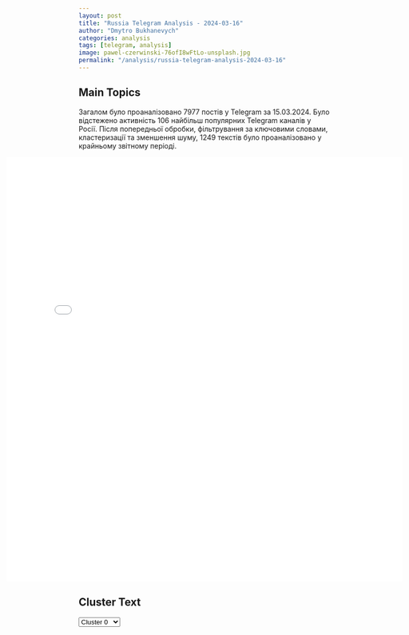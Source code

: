 ```yaml
---
layout: post
title: "Russia Telegram Analysis - 2024-03-16"
author: "Dmytro Bukhanevych"
categories: analysis
tags: [telegram, analysis]
image: pawel-czerwinski-76ofI8wFtLo-unsplash.jpg
permalink: "/analysis/russia-telegram-analysis-2024-03-16"
---
```


<style>
    /* Adjusting iframe-container styles */
    .wide-iframe-container {
        width: calc(100% + 30vw);  /* Extending the width */
        margin-left: -15vw;       /* Negative margin to push to the left */
        overflow: hidden;         /* In case the iframe content spills over */
    }

    .wide-iframe-container iframe {
        width: 100%;  /* Making the iframe take the full width of its container */
        border: none; /* Removing any borders from the iframe */
    }

    /* Toggle mechanism */
    .hidden {
        display: none;
    }
    
    .show-content-target:checked + .show-content {
        display: block;
    }
</style>

<h2>Main Topics</h2>
<p>Загалом було проаналізовано 7977 постів у Telegram за 15.03.2024. Було відстежено активність 106 найбільш популярних Telegram каналів у Росії. Після попередньої обробки, фільтрування за ключовими словами, кластеризації та зменшення шуму, 1249 текстів було проаналізовано у крайньому звітному періоді.</p>
<!-- Embedding Main Plotly Visualization -->
<div class="wide-iframe-container">
    <iframe src="{{site.baseurl}}/visualizations/2024-03-16/fig_topics_time.html" height="850"></iframe>
</div>


<h2>Cluster Text</h2>

<!-- Dropdown to select a cluster -->
<select id="clusterSelector" onchange="displayClusterText()">
<option value="0">Cluster 0</option><option value="1">Cluster 1</option><option value="2">Cluster 2</option><option value="3">Cluster 3</option><option value="4">Cluster 4</option><option value="5">Cluster 5</option><option value="6">Cluster 6</option><option value="7">Cluster 7</option><option value="8">Cluster 8</option><option value="9">Cluster 9</option><option value="10">Cluster 10</option>
</select>

<!-- Display area for the selected cluster's text -->
<div id="clusterTextDisplay" class="hidden"></div>

<script type="text/javascript">
    var clusterDetails = {"0": "<b>Total Posts:</b> 642<br><b>Date:</b> 2024-03-15 08:30:07+00:00<br><b>Author:</b> prigozhin_2023_tg<br><b>Link:</b> https://t.me/s/prigozhin_2023_tg/8933<br><b>Subscribers:</b> 264970<br><b>Text:</b> \u0422\u0435\u043a\u0441\u0442: \u0420\u0443\u0441\u0441\u043a\u0438\u0439 \u0431\u043e\u0435\u0446 \u0432 \u043f\u043e\u043b\u043d\u044b\u0439 \u0440\u043e\u0441\u0442 \u043e\u0434\u0438\u043d \u0430\u0442\u0430\u043a\u043e\u0432\u0430\u043b \u043e\u043a\u043e\u043f \u0441 \u0442\u043e\u043b\u043f\u043e\u0439 \u0431\u043e\u0435\u0432\u0438\u043a\u043e\u0432 \u0412\u0421\u0423 \u043d\u0430 \u0433\u0440\u0430\u043d\u0438\u0446\u0435\u041d\u0430\u0448 \u0441\u043e\u043b\u0434\u0430\u0442, \u0447\u0442\u043e\u0431\u044b \u0443\u043d\u0438\u0447\u0442\u043e\u0436\u0438\u0442\u044c \u043d\u0430\u0446\u0438\u0441\u0442\u043e\u0432 \u0432 \u043e\u043a\u043e\u043f\u0435, \u043a\u043e\u0442\u043e\u0440\u044b\u0435 \u0443\u0447\u0430\u0441\u0442\u0432\u043e\u0432\u0430\u043b\u0438 \u0432 \u043f\u043e\u043f\u044b\u0442\u043a\u0435 \u043f\u0440\u043e\u0440\u044b\u0432\u0430 \u043d\u0430\u0448\u0435\u0439 \u0433\u0440\u0430\u043d\u0438\u0446\u044b \u0432 \u0411\u0435\u043b\u0433\u043e\u0440\u043e\u0434\u0441\u043a\u043e\u0439 \u043e\u0431\u043b\u0430\u0441\u0442\u0438, \u043f\u043e\u0434\u043e\u0448\u0451\u043b \u043a \u043e\u043a\u043e\u043f\u0443, \u0437\u0430\u043a\u0438\u043d\u0443\u043b \u0442\u0443\u0434\u0430 \u0433\u0440\u0430\u043d\u0430\u0442\u0443 \u0438 \u0431\u044b\u0441\u0442\u0440\u043e \u0432\u0435\u0440\u043d\u0443\u043b\u0441\u044f \u043a \u0441\u0432\u043e\u0438\u043c, \u043d\u0430\u043f\u0438\u0441\u0430\u043b \u0432\u043e\u0435\u043d\u043a\u043e\u0440 \u041f\u043e\u0434\u0434\u0443\u0431\u043d\u044b\u0439. \u0412 \u0440\u0435\u0437\u0443\u043b\u044c\u0442\u0430\u0442\u0435 \u0434\u0435\u0439\u0441\u0442\u0432\u0438\u0439 \u0431\u043e\u0439\u0446\u0430 \u0447\u0430\u0441\u0442\u044c \u0431\u043e\u0435\u0432\u0438\u043a\u043e\u0432 \u0412\u0421\u0423 \u0432 \u043e\u043a\u043e\u043f\u0435 \u0431\u044b\u043b\u0430 \u0443\u0431\u0438\u0442\u0430 \u0438 \u0440\u0430\u043d\u0435\u043d\u0430, \u0447\u0442\u043e \u043f\u043e\u0437\u0432\u043e\u043b\u0438\u043b\u0430 \u0443\u043d\u0438\u0447\u0442\u043e\u0436\u0438\u0442\u044c \u0433\u0440\u0443\u043f\u043f\u0443 \u043f\u043e\u043b\u043d\u043e\u0441\u0442\u044c\u044e.\u041f\u0440\u0438\u0433\u043e\u0436\u0438\u043d 2023 \u2705 \u2013\u041f\u043e\u0434\u043f\u0438\u0441\u0430\u0442\u044c\u0441\u044f", "1": "<b>Total Posts:</b> 21<br><b>Date:</b> 2024-03-15 05:36:51+00:00<br><b>Author:</b> ostashkonews<br><b>Link:</b> https://t.me/s/OstashkoNews/124788<br><b>Subscribers:</b> 371482<br><b>Text:</b> \u0422\u0435\u043a\u0441\u0442: \ud83d\udd34 \u0421\u0438\u043b\u044b \u041f\u0412\u041e \u0443\u043d\u0438\u0447\u0442\u043e\u0436\u0438\u043b\u0438 \u0441\u0435\u043c\u044c \u0440\u0435\u0430\u043a\u0442\u0438\u0432\u043d\u044b\u0445 \u0441\u043d\u0430\u0440\u044f\u0434\u043e\u0432 \u0420\u0421\u0417\u041e Vampire \u043d\u0430\u0434 \u0411\u0435\u043b\u0433\u043e\u0440\u043e\u0434\u0441\u043a\u043e\u0439 \u043e\u0431\u043b\u0430\u0441\u0442\u044c\u044e \u2013 \u041c\u0438\u043d\u043e\u0431\u043e\u0440\u043e\u043d\u044b", "2": "<b>Total Posts:</b> 126<br><b>Date:</b> 2024-03-15 16:15:35+00:00<br><b>Author:</b> sashakots<br><b>Link:</b> https://t.me/s/sashakots/45558<br><b>Subscribers:</b> 573533<br><b>Text:</b> \u0422\u0435\u043a\u0441\u0442: \u0421\u0435\u0433\u043e\u0434\u043d\u044f \u0432 \u0414\u043e\u043d\u0435\u0446\u043a\u043e\u0439 \u041d\u0430\u0440\u043e\u0434\u043d\u043e\u0439 \u0420\u0435\u0441\u043f\u0443\u0431\u043b\u0438\u043a\u0435 \u0441\u0442\u0430\u0440\u0442\u043e\u0432\u0430\u043b \u043e\u0441\u043d\u043e\u0432\u043d\u043e\u0439 \u044d\u0442\u0430\u043f \u0433\u043e\u043b\u043e\u0441\u043e\u0432\u0430\u043d\u0438\u044f \u043d\u0430 \u0432\u044b\u0431\u043e\u0440\u0430\u0445 \u041f\u0440\u0435\u0437\u0438\u0434\u0435\u043d\u0442\u0430 \u0420\u0424. \u0412 \u0440\u0435\u0441\u043f\u0443\u0431\u043b\u0438\u043a\u0435 \u043e\u0442\u043a\u0440\u044b\u043b\u0438\u0441\u044c 708 \u0441\u0442\u0430\u0446\u0438\u043e\u043d\u0430\u0440\u043d\u044b\u0445 \u0438 \u0432\u0440\u0435\u043c\u0435\u043d\u043d\u044b\u0445 \u0438\u0437\u0431\u0438\u0440\u0430\u0442\u0435\u043b\u044c\u043d\u044b\u0445 \u0443\u0447\u0430\u0441\u0442\u043a\u043e\u0432.\u00a0\u0413\u043e\u043b\u043e\u0441\u043e\u0432\u0430\u043d\u0438\u0435 \u0438\u0434\u0451\u0442 \u043f\u043e\u043b\u043d\u044b\u043c \u0445\u043e\u0434\u043e\u043c.\u041f\u0440\u043e\u0433\u043e\u043b\u043e\u0441\u043e\u0432\u0430\u043b \u0441\u0435\u0433\u043e\u0434\u043d\u044f \u0432 \u0441\u0432\u043e\u0435\u0439 \u0440\u043e\u0434\u043d\u043e\u0439 \u041c\u0430\u043a\u0435\u0435\u0432\u043a\u0435. \u0411\u044b\u043b\u043e \u0432\u043e\u043b\u043d\u0438\u0442\u0435\u043b\u044c\u043d\u043e. \u041f\u0440\u043e\u0448\u043b\u044b\u0435 \u043f\u0440\u0435\u0437\u0438\u0434\u0435\u043d\u0442\u0441\u043a\u0438\u0435 \u0432 2018-\u043c \u043f\u0440\u043e\u043f\u0443\u0441\u0442\u0438\u043b. \u0411\u044b\u043b \u0432 \u043f\u043b\u0435\u043d\u0443. \u041f\u0438\u0441\u0430\u043b \u0437\u0430\u044f\u0432\u043b\u0435\u043d\u0438\u0435 \u043d\u0430 \u043a\u043e\u043d\u0441\u0443\u043b\u0430 \u0420\u0424 \u0432 \u0425\u0430\u0440\u044c\u043a\u043e\u0432\u0435 \u043e \u043f\u0440\u0435\u0434\u043e\u0441\u0442\u0430\u0432\u043b\u0435\u043d\u0438\u0438 \u043c\u043d\u0435 \u043f\u0440\u0430\u0432\u0430 \u0433\u043e\u043b\u043e\u0441\u043e\u0432\u0430\u0442\u044c. \u041d\u043e \u0443\u043a\u0440\u0430\u0438\u043d\u0441\u043a\u0438\u0435 \u0432\u043b\u0430\u0441\u0442\u0438 \u0438 \u0441\u043f\u0435\u0446\u0441\u043b\u0443\u0436\u0431\u044b \u043e\u0442\u043a\u0430\u0437\u0430\u043b\u0438, \u0441\u043e\u0441\u043b\u0430\u0432\u0448\u0438\u0441\u044c \u043d\u0430 \u043d\u0435\u0432\u043e\u0437\u043c\u043e\u0436\u043d\u043e\u0441\u0442\u044c \u043e\u0431\u0435\u0441\u043f\u0435\u0447\u0438\u0442\u044c \u0431\u0435\u0437\u043e\u043f\u0430\u0441\u043d\u043e\u0441\u0442\u044c \u0441\u043e\u0442\u0440\u0443\u0434\u043d\u0438\u043a\u0430\u043c \u043d\u0430\u0448\u0435\u0433\u043e \u043a\u043e\u043d\u0441\u0443\u043b\u044c\u0441\u0442\u0432\u0430. \u0422\u043e\u0433\u0434\u0430 \u044f \u043f\u043e\u043d\u044f\u043b \u0446\u0435\u043d\u043d\u043e\u0441\u0442\u044c \u043e\u0431\u044b\u0447\u043d\u043e\u0439 \u0432\u043e\u0437\u043c\u043e\u0436\u043d\u043e\u0441\u0442\u0438 \u0441\u0434\u0435\u043b\u0430\u0442\u044c \u0441\u0432\u043e\u0439 \u0432\u044b\u0431\u043e\u0440.\u0414\u043b\u044f \u043c\u0435\u043d\u044f \u044d\u0442\u043e \u0433\u043e\u043b\u043e\u0441\u043e\u0432\u0430\u043d\u0438\u0435 \u043e\u0441\u043e\u0431\u043e\u0435 \u0438 \u043f\u043e \u0434\u0440\u0443\u0433\u043e\u0439 \u043f\u0440\u0438\u0447\u0438\u043d\u0435. \u041d\u0430 \u044d\u0442\u0438\u0445 \u043f\u0440\u0435\u0437\u0438\u0434\u0435\u043d\u0442\u0441\u043a\u0438\u0445 \u0432\u044b\u0431\u043e\u0440\u0430\u0445 \u0433\u043e\u043b\u043e\u0441\u0443\u044e\u0442 \u0438 \u043c\u043e\u0438 \u0441\u044b\u043d\u043e\u0432\u044c\u044f. \u0412\u043f\u0435\u0440\u0432\u044b\u0435. \u0421\u0442\u0430\u0440\u0448\u0438\u0439 \u0443\u0436\u0435 \u043f\u0440\u043e\u0433\u043e\u043b\u043e\u0441\u043e\u0432\u0430\u043b \u043d\u0430 \u0444\u0440\u043e\u043d\u0442\u0435, \u0434\u043e\u0441\u0440\u043e\u0447\u043d\u043e. \u041c\u043b\u0430\u0434\u0448\u0438\u0439 \u043f\u0440\u043e\u0433\u043e\u043b\u043e\u0441\u043e\u0432\u0430\u043b \u0432 \u0421\u0430\u043d\u043a\u0442-\u041f\u0435\u0442\u0435\u0440\u0431\u0443\u0440\u0433\u0435. \u041e \u0438\u0445 \u0432\u044b\u0431\u043e\u0440\u0435 \u0437\u043d\u0430\u044e \u0438 \u0433\u043e\u0440\u0436\u0443\u0441\u044c \u0438\u043c. \u041c\u044b \u043f\u0440\u043e\u0433\u043e\u043b\u043e\u0441\u043e\u0432\u0430\u043b\u0438 \u0437\u0430 \u0431\u0443\u0434\u0443\u0449\u0435\u0435 \u0420\u043e\u0441\u0441\u0438\u0438, \u0435\u0451 \u0441\u0443\u0432\u0435\u0440\u0435\u043d\u0438\u0442\u0435\u0442!\u0420\u043e\u0432\u043d\u043e \u0442\u0430\u043a \u0436\u0435 \u0433\u043e\u043b\u043e\u0441\u0443\u044e\u0442 \u0438 \u043c\u043d\u043e\u0433\u0438\u0435 \u043d\u0430\u0448\u0438 \u0440\u0435\u0431\u044f\u0442\u0430 \u043d\u0430 \u0444\u0440\u043e\u043d\u0442\u0435. \u0413\u043e\u043b\u043e\u0441\u0443\u044e\u0442 \u0438 \u0437\u0430\u0449\u0438\u0449\u0430\u044e\u0442 \u043d\u0430\u0448\u0443 \u0420\u043e\u0434\u0438\u043d\u0443! \u0413\u043e\u043b\u043e\u0441\u0443\u044e\u0442 \u0438 \u0436\u0438\u0442\u0435\u043b\u0438 \u0414\u043e\u043d\u0431\u0430\u0441\u0441\u0430 \u0437\u0430 \u0441\u0438\u043b\u044c\u043d\u0443\u044e \u0420\u043e\u0441\u0441\u0438\u044e!\u0412\u0435\u0440\u044e \u0432 \u0442\u043e, \u0447\u0442\u043e \u043f\u043e\u0441\u043b\u0435 \u044d\u0442\u0438\u0445 \u0432\u044b\u0431\u043e\u0440\u043e\u0432 \u043d\u0430\u0448\u0430 \u0441\u0442\u0440\u0430\u043d\u0430 \u0441\u0442\u0430\u043d\u0435\u0442 \u0435\u0449\u0451 \u0441\u0438\u043b\u044c\u043d\u0435\u0435!", "3": "<b>Total Posts:</b> 42<br><b>Date:</b> 2024-03-15 17:55:36+00:00<br><b>Author:</b> chp_crimea<br><b>Link:</b> https://t.me/s/chp_crimea/39260<br><b>Subscribers:</b> 276494<br><b>Text:</b> \u0422\u0435\u043a\u0441\u0442: \u274c\u041f\u0440\u0435\u0434\u0430\u0442\u0435\u043b\u0438 \u043d\u0435 \u0434\u043e\u043b\u0436\u043d\u044b \u0437\u0430\u0440\u0430\u0431\u0430\u0442\u044b\u0432\u0430\u0442\u044c \u0432 \u0420\u043e\u0441\u0441\u0438\u0438 \u2013 \u041d\u0438\u043a\u0438\u0442\u0430 \u041c\u0438\u0445\u0430\u043b\u043a\u043e\u0432.\u0422\u0430\u043a\u043e\u0435 \u043c\u043d\u0435\u043d\u0438\u0435 \u043d\u0430\u0440\u043e\u0434\u043d\u044b\u0439 \u0430\u0440\u0442\u0438\u0441\u0442 \u0420\u043e\u0441\u0441\u0438\u0438 \u0432\u044b\u0441\u043a\u0430\u0437\u0430\u043b, \u043e\u0442\u0432\u0435\u0447\u0430\u044f \u043d\u0430 \u0432\u043e\u043f\u0440\u043e\u0441, \u0441\u043b\u0435\u0434\u0443\u0435\u0442 \u043b\u0438 \u0438\u043d\u043e\u0430\u0433\u0435\u043d\u0442\u0430\u043c \u043d\u0430 \u0437\u0430\u043a\u043e\u043d\u043e\u0434\u0430\u0442\u0435\u043b\u044c\u043d\u043e\u043c \u0443\u0440\u043e\u0432\u043d\u0435 \u0437\u0430\u043f\u0440\u0435\u0442\u0438\u0442\u044c \u0432\u044b\u043f\u043b\u0430\u0442\u044b \u043f\u043e \u0430\u0432\u0442\u043e\u0440\u0441\u043a\u0438\u043c \u0438 \u0441\u043c\u0435\u0436\u043d\u044b\u043c \u043f\u0440\u0430\u0432\u0430\u043c.\"\u041b\u044e\u0434\u0438, \u0431\u0440\u043e\u0441\u0438\u0432\u0448\u0438\u0435 \u0441\u0442\u0440\u0430\u043d\u0443 \u0432 \u0442\u044f\u0436\u0435\u043b\u044b\u0439 \u043c\u043e\u043c\u0435\u043d\u0442 \u0438 \u0437\u0430\u0440\u0430\u0431\u0430\u0442\u044b\u0432\u0430\u044e\u0449\u0438\u0435 \u0442\u0435\u043c, \u0447\u0442\u043e \u043e\u043d\u0438 \u0433\u043e\u0432\u043e\u0440\u044f\u0442 \u043f\u0440\u043e \u0441\u0442\u0440\u0430\u043d\u0443, \u043d\u0430\u0445\u043e\u0434\u044f\u0441\u044c \u0437\u0430 \u0440\u0443\u0431\u0435\u0436\u043e\u043c, \u0438\u0437\u0434\u0430\u044e\u0442\u0441\u044f \u0438\u043b\u0438 \u0437\u0430\u0440\u0430\u0431\u0430\u0442\u044b\u0432\u0430\u044e\u0442 \u0437\u0434\u0435\u0441\u044c, \u0430 \u043f\u043e\u0442\u043e\u043c \u044d\u0442\u0438 \u0434\u0435\u043d\u044c\u0433\u0438 \u043f\u0435\u0440\u0435\u0432\u043e\u0434\u044f\u0442 \u043d\u0430 \u0412\u0421\u0423 \u2013 \u044d\u0442\u043e \u043f\u0440\u0435\u0434\u0430\u0442\u0435\u043b\u0438. \u0418 \u0430\u0431\u0441\u043e\u043b\u044e\u0442\u043d\u043e \u0437\u0430\u043a\u043e\u043d\u043d\u043e \u0433\u043e\u0441\u0443\u0434\u0430\u0440\u0441\u0442\u0432\u043e \u0438\u043c\u0435\u0435\u0442 \u043f\u0440\u0430\u0432\u043e \u043d\u0435 \u043e\u043f\u043b\u0430\u0447\u0438\u0432\u0430\u0442\u044c \u0438\u0445 \u0440\u0430\u0431\u043e\u0442\u0443\", \u2013 \u0441\u0447\u0438\u0442\u0430\u0435\u0442 \u041c\u0438\u0445\u0430\u043b\u043a\u043e\u0432.\u0415\u0441\u043b\u0438 \u0447\u0435\u043b\u043e\u0432\u0435\u043a \u0442\u0430\u043b\u0430\u043d\u0442\u043b\u0438\u0432, \u043e\u0442\u043c\u0435\u0442\u0438\u043b \u0430\u0440\u0442\u0438\u0441\u0442, \u0442\u043e \u043e\u043d \u0441\u043f\u043e\u0441\u043e\u0431\u0435\u043d \u0437\u0430\u0440\u0430\u0431\u0430\u0442\u044b\u0432\u0430\u0442\u044c \u0433\u0434\u0435 \u0443\u0433\u043e\u0434\u043d\u043e.\u0421\u043e\u0433\u043b\u0430\u0441\u043d\u044b? \ud83d\udc4f/\ud83d\udc4c", "4": "<b>Total Posts:</b> 25<br><b>Date:</b> 2024-03-15 16:15:27+00:00<br><b>Author:</b> ru2ch<br><b>Link:</b> https://t.me/s/ru2ch/106319<br><b>Subscribers:</b> 471905<br><b>Text:</b> \u0422\u0435\u043a\u0441\u0442: \u2757\ufe0f\u0412\u043b\u0430\u0434\u0438\u043c\u0438\u0440 \u041f\u0443\u0442\u0438\u043d \u043f\u0440\u043e\u0433\u043e\u043b\u043e\u0441\u043e\u0432\u0430\u043b \u043e\u043d\u043b\u0430\u0439\u043d \u043d\u0430 \u0432\u044b\u0431\u043e\u0440\u0430\u0445 \u041f\u0440\u0435\u0437\u0438\u0434\u0435\u043d\u0442\u0430 \u0420\u043e\u0441\u0441\u0438\u0438", "5": "<b>Total Posts:</b> 16<br><b>Date:</b> 2024-03-15 14:38:58+00:00<br><b>Author:</b> readovkanews<br><b>Link:</b> https://t.me/s/readovkanews/75844<br><b>Subscribers:</b> 2358481<br><b>Text:</b> \u0422\u0435\u043a\u0441\u0442: \u2757\ufe0f\u0412\u0421\u0423 \u043e\u0431\u0441\u0442\u0440\u0435\u043b\u044f\u043b\u0438 \u0438\u0437\u0431\u0438\u0440\u0430\u0442\u0435\u043b\u044c\u043d\u044b\u0439 \u0443\u0447\u0430\u0441\u0442\u043e\u043a \u0432 \u0411\u0440\u0438\u043b\u0435\u0432\u043a\u0435 \u0425\u0435\u0440\u0441\u043e\u043d\u0441\u043a\u043e\u0439 \u043e\u0431\u043b\u0430\u0441\u0442\u0438, \u0435\u0441\u0442\u044c \u043f\u043e\u0441\u0442\u0440\u0430\u0434\u0430\u0432\u0448\u0438\u0435 \u2014 \u0438\u0437\u0431\u0438\u0440\u043a\u043e\u043c \u0440\u0435\u0433\u0438\u043e\u043d\u0430", "6": "<b>Total Posts:</b> 29<br><b>Date:</b> 2024-03-15 06:30:51+00:00<br><b>Author:</b> maester<br><b>Link:</b> https://t.me/s/maester/5816<br><b>Subscribers:</b> 306517<br><b>Text:</b> \u0422\u0435\u043a\u0441\u0442: \u0412\u044b\u0441\u0442\u0443\u043f\u043b\u0435\u043d\u0438\u0435 \u041c\u0430\u043a\u0440\u043e\u043d\u0430 \u043f\u043e \u0443\u043a\u0440\u0430\u0438\u043d\u0441\u043a\u043e\u043c\u0443 \u0432\u043e\u043f\u0440\u043e\u0441\u0443, \u043a\u0430\u043a \u0438 \u043e\u0436\u0438\u0434\u0430\u043b\u043e\u0441\u044c, \u043e\u043a\u0430\u0437\u0430\u043b\u043e\u0441\u044c \u043f\u043e\u0432\u0442\u043e\u0440\u0435\u043d\u0438\u0435\u043c \u0435\u0432\u0440\u043e\u0430\u0442\u043b\u0430\u043d\u0442\u0438\u0447\u0435\u0441\u043a\u0438\u0445 \u0442\u0435\u0437\u0438\u0441\u043e\u0432 \u0432 \u0441\u043e\u0447\u0435\u0442\u0430\u043d\u0438\u0438 \u0441 \u0442\u0438\u043f\u0438\u0447\u043d\u043e \u0444\u0440\u0430\u043d\u0446\u0443\u0437\u0441\u043a\u0438\u043c \u043f\u0430\u0444\u043e\u0441\u043e\u043c. \u041d\u0435\u0441\u043a\u043e\u043b\u044c\u043a\u043e \u0440\u0430\u0437 \u043f\u043e\u0432\u0442\u043e\u0440\u044f\u043b\u0430\u0441\u044c \u043c\u044b\u0441\u043b\u044c, \u0447\u0442\u043e \u0431\u0435\u0437\u043e\u043f\u0430\u0441\u043d\u043e\u0441\u0442\u044c \u0444\u0440\u0430\u043d\u0446\u0443\u0437\u043e\u0432 \u0438 \u0430\u0432\u0442\u043e\u0440\u0438\u0442\u0435\u0442 \u0415\u0432\u0440\u043e\u043f\u044b \u0437\u0430\u0432\u0438\u0441\u044f\u0442 \u043e\u0442 \u00ab\u043f\u043e\u0431\u0435\u0434\u044b \u043d\u0430\u0434 \u0420\u043e\u0441\u0441\u0438\u0435\u0439\u00bb \u0438 \u0447\u0442\u043e \u0417\u0430\u043f\u0430\u0434 \u0434\u043e\u043b\u0436\u0435\u043d \u0431\u044b\u0442\u044c \u00ab\u0433\u043e\u0442\u043e\u0432 \u043e\u0442\u0432\u0435\u0442\u0438\u0442\u044c\u00bb \u0432 \u0441\u043b\u0443\u0447\u0430\u0435 \u00ab\u044d\u0441\u043a\u0430\u043b\u0430\u0446\u0438\u0438\u00bb. \u041f\u0440\u0438\u043e\u0440\u0438\u0442\u0435\u0442\u043e\u043c \u0435\u0432\u0440\u043e\u043f\u0435\u0439\u0446\u0435\u0432, \u043f\u043e \u0435\u0433\u043e \u0441\u043b\u043e\u0432\u0430\u043c, \u0431\u0443\u0434\u0435\u0442 \u043e\u0442\u043f\u0440\u0430\u0432\u043a\u0430 \u043e\u0440\u0443\u0436\u0438\u044f \u0438 \u0431\u043e\u0435\u043f\u0440\u0438\u043f\u0430\u0441\u043e\u0432. \u041f\u0440\u0438 \u044d\u0442\u043e\u043c \u041c\u0430\u043a\u0440\u043e\u043d \u043e\u0442 \u0438\u043c\u0435\u043d\u0438 \u0415\u0432\u0440\u043e\u043f\u044b \u043e\u0442\u043a\u0430\u0437\u0430\u043b\u0441\u044f \u0431\u0440\u0430\u0442\u044c \u0438\u043d\u0438\u0446\u0438\u0430\u0442\u0438\u0432\u0443 \u0432 \u043b\u044e\u0431\u044b\u0445 \u043d\u0430\u0441\u0442\u0443\u043f\u0430\u0442\u0435\u043b\u044c\u043d\u044b\u0445 \u0432\u043e\u0435\u043d\u043d\u044b\u0445 \u0434\u0435\u0439\u0441\u0442\u0432\u0438\u044f\u0445.\u0417\u0430\u0447\u0435\u043c \u0432 \u0442\u0430\u043a\u043e\u043c \u0441\u043b\u0443\u0447\u0430\u0435 \u043f\u043e\u0432\u0442\u043e\u0440\u044f\u0442\u044c \u043d\u0430\u0431\u043e\u0440 \u0431\u0430\u043d\u0430\u043b\u044c\u043d\u043e\u0441\u0442\u0435\u0439? \u0414\u0435\u043b\u043e \u043d\u0435 \u0441\u0442\u043e\u043b\u044c\u043a\u043e \u0432 \u0423\u043a\u0440\u0430\u0438\u043d\u0435, \u0441\u043a\u043e\u043b\u044c\u043a\u043e \u0432 \u0433\u0440\u044f\u0434\u0443\u0449\u0438\u0445 \u0432\u044b\u0431\u043e\u0440\u0430\u0445 \u0432 \u0415\u0432\u0440\u043e\u043f\u0430\u0440\u043b\u0430\u043c\u0435\u043d\u0442. \u041c\u0430\u043a\u0440\u043e\u043d \u0438\u0441\u043f\u043e\u043b\u044c\u0437\u043e\u0432\u0430\u043b \u0442\u0440\u0438\u0431\u0443\u043d\u0443, \u0447\u0442\u043e\u0431\u044b \u043f\u043e\u043f\u044b\u0442\u0430\u0442\u044c\u0441\u044f \u043f\u043e\u0434\u043d\u044f\u0442\u044c \u0440\u0435\u0439\u0442\u0438\u043d\u0433 \u0441\u0432\u043e\u0435\u0439 \u043f\u0430\u0440\u0442\u0438\u0438 (18%) \u0438 \u043e\u0434\u043d\u043e\u0432\u0440\u0435\u043c\u0435\u043d\u043d\u043e \u043e\u0431\u043b\u0438\u0447\u0438\u0442\u044c \u00ab\u043f\u0440\u043e\u0440\u043e\u0441\u0441\u0438\u0439\u0441\u043a\u0438\u0445\u00bb \u043e\u043f\u043f\u043e\u043d\u0435\u043d\u0442\u043e\u0432 \u043e\u0442 \u043a\u043e\u0430\u043b\u0438\u0446\u0438\u0438 \u043f\u0440\u0430\u0432\u044b\u0445 \u0441\u0438\u043b \u041c\u0430\u0440\u0438\u043d \u041b\u0435 \u041f\u0435\u043d (31%). \u0412 \u044d\u0442\u043e\u043c \u0441\u043c\u044b\u0441\u043b\u0435 \u043f\u043e\u0441\u043b\u0435\u0434\u043d\u0435\u0435 \u0437\u0430\u044f\u0432\u043b\u0435\u043d\u0438\u0435 \u041b\u0435 \u041f\u0435\u043d \u0441 \u043a\u0440\u0438\u0442\u0438\u043a\u043e\u0439 \u0432\u043e\u0435\u043d\u043d\u044b\u0445 \u0434\u0435\u0439\u0441\u0442\u0432\u0438\u0439 \u0420\u043e\u0441\u0441\u0438\u0438 \u043c\u043e\u0436\u0435\u0442 \u0431\u044b\u0442\u044c \u043f\u043e\u043f\u044b\u0442\u043a\u043e\u0439 \u043d\u0435\u0441\u043a\u043e\u043b\u044c\u043a\u043e \u0434\u0438\u0441\u0442\u0430\u043d\u0446\u0438\u0440\u043e\u0432\u0430\u0442\u044c\u0441\u044f \u043e\u0442 \u043e\u0431\u0432\u0438\u043d\u0435\u043d\u0438\u0439 \u041c\u0430\u043a\u0440\u043e\u043d\u0430 \u0432 \u0442\u043e\u043c, \u0447\u0442\u043e, \u043d\u0435 \u043f\u043e\u0434\u0434\u0435\u0440\u0436\u0438\u0432\u0430\u044f \u0423\u043a\u0440\u0430\u0438\u043d\u0443, \u043e\u043d\u0430 \u0441\u0442\u0440\u0435\u043c\u0438\u0442\u044c\u0441\u044f \u043a \u043f\u043e\u0440\u0430\u0436\u0435\u043d\u0438\u044e \u0424\u0440\u0430\u043d\u0446\u0438\u0438.", "7": "<b>Total Posts:</b> 25<br><b>Date:</b> 2024-03-15 05:17:28+00:00<br><b>Author:</b> readovkanews<br><b>Link:</b> https://t.me/s/readovkanews/75792<br><b>Subscribers:</b> 2358481<br><b>Text:</b> \u0422\u0435\u043a\u0441\u0442: \u2757\ufe0f\u0412 \u0414\u043e\u043d\u0435\u0446\u043a\u0435 \u0432 \u0440\u0435\u0437\u0443\u043b\u044c\u0442\u0430\u0442\u0435 \u043d\u043e\u0447\u043d\u043e\u0433\u043e \u043e\u0431\u0441\u0442\u0440\u0435\u043b\u0430 \u0412\u0421\u0423 \u043f\u043e\u0433\u0438\u0431\u043b\u0438 \u0442\u0440\u0438 \u0440\u0435\u0431\u0435\u043d\u043a\u0430\u0412 \u0440\u0435\u0437\u0443\u043b\u044c\u0442\u0430\u0442\u0435 \u043d\u043e\u0447\u043d\u043e\u0433\u043e \u043e\u0431\u0441\u0442\u0440\u0435\u043b\u0430 \u0412\u0421\u0423 \u041f\u0435\u0442\u0440\u043e\u0432\u0441\u043a\u043e\u0433\u043e \u0440\u0430\u0439\u043e\u043d\u0430 \u0414\u043e\u043d\u0435\u0446\u043a\u0430 \u043f\u043e\u0433\u0438\u0431\u043b\u0438 \u0442\u0440\u043e\u0435 \u0434\u0435\u0442\u0435\u0439 \u2014 \u0434\u0432\u0435 \u0434\u0435\u0432\u043e\u0447\u043a\u0438 \u0438 \u043c\u0430\u043b\u044c\u0447\u0438\u043a. \u0423\u043a\u0440\u0430\u0438\u043d\u0441\u043a\u0438\u0439 \u0441\u043d\u0430\u0440\u044f\u0434 \u043f\u043e\u043f\u0430\u043b \u043f\u0440\u044f\u043c\u043e \u0432 \u0447\u0430\u0441\u0442\u043d\u044b\u0439 \u0436\u0438\u043b\u043e\u0439 \u0434\u043e\u043c.", "8": "<b>Total Posts:</b> 21<br><b>Date:</b> 2024-03-15 06:50:41+00:00<br><b>Author:</b> solovievlive<br><b>Link:</b> https://t.me/s/SolovievLive/246101<br><b>Subscribers:</b> 1296520<br><b>Text:</b> \u0422\u0435\u043a\u0441\u0442: \u2757\ufe0f\u0412 \u041c\u043e\u0441\u043a\u0432\u0435 \u0437\u0430 \u0433\u043e\u0441\u0438\u0437\u043c\u0435\u043d\u0443 \u0437\u0430\u0434\u0435\u0440\u0436\u0430\u043d \u0443\u043a\u0440\u0430\u0438\u043d\u0441\u043a\u0438\u0439 \u0430\u0433\u0435\u043d\u0442, \u0437\u0430\u043f\u0443\u0441\u043a\u0430\u0432\u0448\u0438\u0439 \u0431\u0435\u0441\u043f\u0438\u043b\u043e\u0442\u043d\u0438\u043a\u0438 \u0431\u043b\u0438\u0437 \u0432\u043e\u0435\u043d\u043d\u044b\u0445 \u043e\u0431\u044a\u0435\u043a\u0442\u043e\u0432, \u0447\u0442\u043e\u0431\u044b \u0437\u0430\u043f\u0443\u0442\u0430\u0442\u044c \u041f\u0412\u041e \u043b\u043e\u0436\u043d\u044b\u043c\u0438 \u0446\u0435\u043b\u044f\u043c\u0438. \u041e\u043d \u0443\u0436\u0435 \u0434\u0430\u043b \u043f\u0440\u0438\u0437\u043d\u0430\u0442\u0435\u043b\u044c\u043d\u044b\u0435 \u043f\u043e\u043a\u0430\u0437\u0430\u043d\u0438\u044f.\u0424\u0421\u0411", "9": "<b>Total Posts:</b> 47<br><b>Date:</b> 2024-03-15 21:05:05+00:00<br><b>Author:</b> readovkanews<br><b>Link:</b> https://t.me/s/readovkanews/75876<br><b>Subscribers:</b> 2358481<br><b>Text:</b> \u0422\u0435\u043a\u0441\u0442: \u041a\u0430\u0440\u0442\u0430 \u0432\u043e\u0435\u043d\u043d\u044b\u0445 \u0434\u0435\u0439\u0441\u0442\u0432\u0438\u0439 \u0438 \u0441\u0438\u0442\u0443\u0430\u0446\u0438\u044f \u043d\u0430 \u0444\u0440\u043e\u043d\u0442\u0430\u0445 \u0432\u0435\u0447\u0435\u0440\u043e\u043c 15 \u043c\u0430\u0440\u0442\u0430\u2694\ufe0f\u041e\u0431\u0441\u0442\u0430\u043d\u043e\u0432\u043a\u0430 \u043d\u0430 \u0444\u0440\u043e\u043d\u0442\u0430\u0445 \u0437\u0430 \u0443\u0445\u043e\u0434\u044f\u0449\u0438\u0435 \u0441\u0443\u0442\u043a\u0438:\u26ab\ufe0f\u0421\u0432\u0430\u0442\u043e\u0432\u043e-\u041a\u0440\u0435\u043c\u0435\u043d\u043d\u043e\u0435 \u043d\u0430\u043f\u0440\u0430\u0432\u043b\u0435\u043d\u0438\u0435\u041d\u0430 \u041a\u0443\u043f\u044f\u043d\u0441\u043a\u043e\u043c \u0443\u0447\u0430\u0441\u0442\u043a\u0435 \u043f\u043e\u0437\u0438\u0446\u0438\u043e\u043d\u043d\u044b\u0435 \u0431\u043e\u0438 \u0432 \u0440\u0430\u0439\u043e\u043d\u0435 \u0421\u0438\u043d\u044c\u043a\u043e\u0432\u043a\u0438. \u0422\u0435\u043c \u0432\u0440\u0435\u043c\u0435\u043d\u0435\u043c \u0412\u0421\u0423 \u0431\u0435\u0437\u0443\u0441\u043f\u0435\u0448\u043d\u043e \u043a\u043e\u043d\u0442\u0440\u0430\u0442\u0430\u043a\u043e\u0432\u0430\u043b\u0438 \u0443 \u0422\u0435\u0440\u043d\u043e\u0432. \u041d\u0430\u0448\u0438 \u0431\u043e\u0439\u0446\u044b \u043f\u0440\u043e\u0434\u0432\u0438\u043d\u0443\u043b\u0438\u0441\u044c \u0432 \u0411\u0435\u043b\u043e\u0433\u043e\u0440\u043e\u0432\u043a\u0435.\u26ab\ufe0f\u0411\u0430\u0445\u043c\u0443\u0442\u0441\u043a\u043e\u0435 (\u0410\u0440\u0442\u0435\u043c\u043e\u0432\u0441\u043a\u043e\u0435) \u043d\u0430\u043f\u0440\u0430\u0432\u043b\u0435\u043d\u0438\u0435\u0412 \u0440\u0430\u0439\u043e\u043d\u0435 \u0411\u043e\u0433\u0434\u0430\u043d\u043e\u0432\u043a\u0438 \u0431\u0435\u0437 \u0438\u0437\u043c\u0435\u043d\u0435\u043d\u0438\u0439. \u0412 \u041a\u0440\u0430\u0441\u043d\u043e\u043c \u0438 \u0443 \u041a\u043b\u0435\u0449\u0435\u0435\u0432\u043a\u0438 \u043f\u043e\u0437\u0438\u0446\u0438\u043e\u043d\u043d\u044b\u0435 \u0431\u043e\u0438.\u26ab\ufe0f\u0414\u043e\u043d\u0435\u0446\u043a\u043e\u0435 \u043d\u0430\u043f\u0440\u0430\u0432\u043b\u0435\u043d\u0438\u0435\u041d\u0430 \u0410\u0432\u0434\u0435\u0435\u0432\u0441\u043a\u043e\u043c \u0443\u0447\u0430\u0441\u0442\u043a\u0435 \u0440\u0443\u0441\u0441\u043a\u0430\u044f \u0430\u0440\u043c\u0438\u044f \u043f\u0440\u043e\u0434\u0432\u0438\u043d\u0443\u043b\u0430\u0441\u044c \u0432 \u0411\u0435\u0440\u0434\u044b\u0447\u0430\u0445. \u0412 \u041e\u0440\u043b\u043e\u0432\u043a\u0435 \u0438 \u0422\u043e\u043d\u0435\u043d\u044c\u043a\u043e\u043c \u0431\u0435\u0437 \u043f\u0435\u0440\u0435\u043c\u0435\u043d. \u041d\u0430\u0448\u0438 \u0431\u043e\u0439\u0446\u044b \u043f\u0440\u043e\u0434\u043e\u043b\u0436\u0430\u044e\u0442 \u043f\u043e\u0441\u0442\u0435\u043f\u0435\u043d\u043d\u043e \u0432\u044b\u0431\u0438\u0432\u0430\u0442\u044c \u0412\u0421\u0423 \u0441 \u043f\u043e\u0437\u0438\u0446\u0438\u0439 \u0432 \u041f\u0435\u0440\u0432\u043e\u043c\u0430\u0439\u0441\u043a\u043e\u043c. \u0423 \u041d\u043e\u0432\u043e\u043c\u0438\u0445\u0430\u0439\u043b\u043e\u0432\u043a\u0438 \u0432\u0441\u0442\u0440\u0435\u0447\u043d\u044b\u0435 \u0431\u043e\u0438.\u26a1\ufe0f\u0412 \u041e\u0434\u0435\u0441\u0441\u0435 \u0440\u0443\u0441\u0441\u043a\u0430\u044f \u0430\u0440\u043c\u0438\u044f \u0443\u0434\u0430\u0440\u043e\u043c \u0443\u0434\u0430\u0440 \u041e\u0422\u0420\u041a \u00ab\u0418\u0441\u043a\u0430\u043d\u0434\u0435\u0440\u00bb \u0443\u043d\u0438\u0447\u0442\u043e\u0436\u0438\u043b\u0430 \u0447\u0430\u0441\u0442\u044c \u043e\u0431\u043b\u0430\u0441\u0442\u043d\u043e\u0433\u043e \u0440\u0443\u043a\u043e\u0432\u043e\u0434\u0441\u0442\u0432\u0430 \u043f\u043e\u043b\u0438\u0446\u0438\u0438 404, \u0430 \u0442\u0430\u043a\u0436\u0435 \u0412\u0421\u0423\u0448\u043d\u0438\u043a\u043e\u0432, \u0441\u0440\u0435\u0434\u0438 \u043a\u043e\u0442\u043e\u0440\u044b\u0445 \u0431\u044b\u043b\u043e \u0438 \u0440\u0443\u043a\u043e\u0432\u043e\u0434\u0441\u0442\u0432\u043e \u0431\u0430\u0442\u0430\u043b\u044c\u043e\u043d\u0430 \u00ab\u0426\u0443\u043d\u0430\u043c\u0438\u00bb. \u0423\u043a\u0440\u0430\u0438\u043d\u0441\u043a\u0438\u0435 \u0421\u041c\u0418 \u0441\u0440\u0430\u0437\u0443 \u043f\u043e\u043d\u0435\u0441\u043b\u0438 \u0432\u0435\u0440\u0441\u0438\u044e \u043e\u0431 \u0443\u0434\u0430\u0440\u0435 \u043f\u043e \u043c\u0438\u0440\u043d\u044b\u043c \u0436\u0438\u0442\u0435\u043b\u044f\u043c, \u043d\u043e \u0432\u0441\u043a\u043e\u0440\u0435 \u0441\u0430\u043c\u0438 \u0441\u0435\u0431\u044f \u0440\u0430\u0437\u043e\u0431\u043b\u0430\u0447\u0438\u043b\u0438.\ud83d\udd0e\u041a\u0430\u0440\u0442\u0430 \u0432 \u0445\u043e\u0440\u043e\u0448\u0435\u043c \u0440\u0430\u0437\u0440\u0435\u0448\u0435\u043d\u0438\u0438", "10": "<b>Total Posts:</b> 16<br><b>Date:</b> 2024-03-15 03:55:39+00:00<br><b>Author:</b> bbcrussian<br><b>Link:</b> https://t.me/s/bbcrussian/62159<br><b>Subscribers:</b> 379060<br><b>Text:</b> \u0422\u0435\u043a\u0441\u0442: \u0413\u0443\u0431\u0435\u0440\u043d\u0430\u0442\u043e\u0440 \u041a\u0430\u043b\u0443\u0436\u0441\u043a\u043e\u0439 \u043e\u0431\u043b\u0430\u0441\u0442\u0438: \u043d\u0430\u0434 \u0440\u0435\u0433\u0438\u043e\u043d\u043e\u043c \u0441\u0431\u0438\u0442\u043e \u0447\u0435\u0442\u044b\u0440\u0435 \u0431\u0435\u0441\u043f\u0438\u043b\u043e\u0442\u043d\u0438\u043a\u0430\u0413\u0443\u0431\u0435\u0440\u043d\u0430\u0442\u043e\u0440 \u041a\u0430\u043b\u0443\u0436\u0441\u043a\u043e\u0439 \u043e\u0431\u043b\u0430\u0441\u0442\u0438 \u0412\u043b\u0430\u0434\u0438\u0441\u043b\u0430\u0432 \u0428\u0430\u043f\u0448\u0430 \u0441\u043e\u043e\u0431\u0449\u0430\u0435\u0442, \u0447\u0442\u043e \u0432 \u043d\u043e\u0447\u044c \u043d\u0430 \u043f\u044f\u0442\u043d\u0438\u0446\u0443 \u043d\u0430\u0434 \u0442\u0435\u0440\u0440\u0438\u0442\u043e\u0440\u0438\u0435\u0439 \u0440\u0435\u0433\u0438\u043e\u043d\u0430 \u0440\u043e\u0441\u0441\u0438\u0439\u0441\u043a\u0438\u0435 \u0441\u0438\u043b\u044b \u041f\u0412\u041e \u0441\u0431\u0438\u043b\u0438 \u0447\u0435\u0442\u044b\u0440\u0435 \u0431\u0435\u0441\u043f\u0438\u043b\u043e\u0442\u043d\u0438\u043a\u0430.\u00ab\u041f\u043e\u0441\u0442\u0440\u0430\u0434\u0430\u0432\u0448\u0438\u0445 \u0438 \u0440\u0430\u0437\u0440\u0443\u0448\u0435\u043d\u0438\u0439 \u0438\u043d\u0444\u0440\u0430\u0441\u0442\u0440\u0443\u043a\u0442\u0443\u0440\u044b \u043d\u0435\u0442. \u041d\u0430 \u043c\u0435\u0441\u0442\u0435 \u0440\u0430\u0431\u043e\u0442\u0430\u0435\u0442 \u043e\u043f\u0435\u0440\u0430\u0442\u0438\u0432\u043d\u0430\u044f \u0433\u0440\u0443\u043f\u043f\u0430\u00bb, \u2014 \u043f\u0438\u0448\u0435\u0442 \u0428\u0430\u043f\u0448\u0430 \u0432 \u0441\u0432\u043e\u0435\u043c \u0442\u0435\u043b\u0435\u0433\u0440\u0430\u043c\u0435.\u0412 \u0442\u0435\u0447\u0435\u043d\u0438\u0435 \u043f\u0440\u0435\u0434\u044b\u0434\u0443\u0449\u0438\u0445 \u0442\u0440\u0435\u0445 \u0434\u043d\u0435\u0439 \u0440\u0435\u0433\u0438\u043e\u043d\u044b \u0420\u043e\u0441\u0441\u0438\u0438 \u043f\u043e\u0434\u0432\u0435\u0440\u0433\u0430\u043b\u0438\u0441\u044c \u043c\u043d\u043e\u0433\u043e\u0447\u0438\u0441\u043b\u0435\u043d\u043d\u044b\u043c \u0443\u0434\u0430\u0440\u0430\u043c \u0431\u0435\u0441\u043f\u0438\u043b\u043e\u0442\u043d\u0438\u043a\u043e\u0432, \u0432 \u043a\u043e\u0442\u043e\u0440\u044b\u0445 \u0432\u043b\u0430\u0441\u0442\u0438 \u043e\u0431\u0432\u0438\u043d\u0438\u043b\u0438 \u0423\u043a\u0440\u0430\u0438\u043d\u0443."};

    function displayClusterText() {
        var selectedLabel = document.getElementById("clusterSelector").value;
        var details = clusterDetails[selectedLabel];
        var textDiv = document.getElementById("clusterTextDisplay");
        textDiv.innerHTML = '<p>' + details + '</p>';
        textDiv.classList.remove('hidden');
    }
</script>

